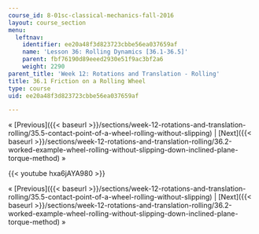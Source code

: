 ```yaml
---
course_id: 8-01sc-classical-mechanics-fall-2016
layout: course_section
menu:
  leftnav:
    identifier: ee20a48f3d823723cbbe56ea037659af
    name: 'Lesson 36: Rolling Dynamics [36.1-36.5]'
    parent: fbf76190d89eeed2930e51f9ac3bf2a6
    weight: 2290
parent_title: 'Week 12: Rotations and Translation - Rolling'
title: 36.1 Friction on a Rolling Wheel
type: course
uid: ee20a48f3d823723cbbe56ea037659af

---
```


« [Previous]({{< baseurl >}}/sections/week-12-rotations-and-translation-rolling/35.5-contact-point-of-a-wheel-rolling-without-slipping) | [Next]({{< baseurl >}}/sections/week-12-rotations-and-translation-rolling/36.2-worked-example-wheel-rolling-without-slipping-down-inclined-plane-torque-method) »

{{< youtube hxa6jAYA980 >}}

« [Previous]({{< baseurl >}}/sections/week-12-rotations-and-translation-rolling/35.5-contact-point-of-a-wheel-rolling-without-slipping) | [Next]({{< baseurl >}}/sections/week-12-rotations-and-translation-rolling/36.2-worked-example-wheel-rolling-without-slipping-down-inclined-plane-torque-method) »